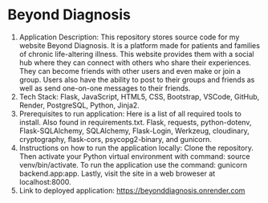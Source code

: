 # Beyond Diagnosis
1. Application Description:
   This repository stores source code for my website Beyond Diagnosis. It is a platform made for patients and families of chronic life-altering illness. This website provides them with a social hub where they can connect with others who share their experiences. They can become friends with other users and even make or join a group. Users also have the ability to post to their groups and friends as well as send one-on-one messages to their friends.
2. Tech Stack:
   Flask, JavaScript, HTML5, CSS, Bootstrap, VSCode, GitHub, Render, PostgreSQL, Python, Jinja2.
3. Prerequisites to run application:
   Here is a list of all required tools to install. Also found in requirements.txt. Flask, requests, python-dotenv, Flask-SQLAlchemy, SQLAlchemy, Flask-Login, Werkzeug, cloudinary, cryptography, flask-cors, psycopg2-binary, and gunicorn.
5. Instructions on how to run the application locally:
   Clone the repository. Then activate your Python virtual environment with command: source venv/bin/activate. To run the application use the command: gunicorn backend.app:app. Lastly, visit the site in a web broweser at localhost:8000.
6. Link to deployed application: https://beyonddiagnosis.onrender.com
